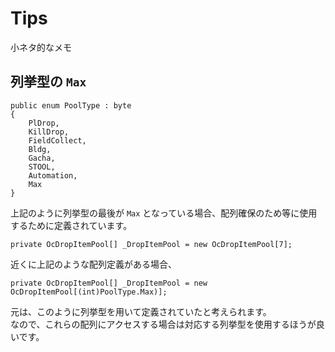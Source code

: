 Tips
==================

小ネタ的なメモ

## 列挙型の `Max`  
```
public enum PoolType : byte
{
    PlDrop,
    KillDrop,
    FieldCollect,
    Bldg,
    Gacha,
    STOOL,
    Automation,
    Max
}
```

上記のように列挙型の最後が `Max` となっている場合、配列確保のため等に使用するために定義されています。  

```
private OcDropItemPool[] _DropItemPool = new OcDropItemPool[7];
```
近くに上記のような配列定義がある場合、
```
private OcDropItemPool[] _DropItemPool = new OcDropItemPool[(int)PoolType.Max)];
```
元は、このように列挙型を用いて定義されていたと考えられます。  
なので、これらの配列にアクセスする場合は対応する列挙型を使用するほうが良いです。  



